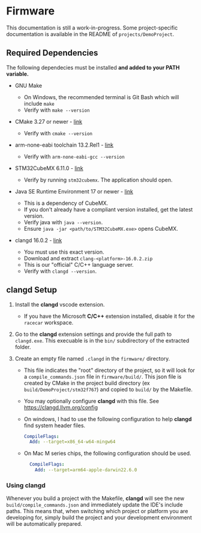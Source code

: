 # Firmware

This documentation is still a work-in-progress. Some project-specific documentation is available in the README of `projects/DemoProject`.

## Required Dependencies

The following dependecies must be installed __and added to your PATH variable.__

* GNU Make
  * On Windows, the recommended terminal is Git Bash which will include `make`
  * Verify with `make --version`
  
* CMake 3.27 or newer - [link](https://cmake.org/download/)
  * Verify with `cmake --version`

* arm-none-eabi toolchain 13.2.Rel1 - [link](https://developer.arm.com/downloads/-/arm-gnu-toolchain-downloads)
  * Verify with `arm-none-eabi-gcc --version`

* STM32CubeMX 6.11.0 - [link](https://www.st.com/en/development-tools/stm32cubemx#get-software)
  * Verify by running `stm32cubemx`. The application should open.

* Java SE Runtime Environment 17 or newer - [link](https://www.oracle.com/java/technologies/java-se-glance.html)
  * This is a dependency of CubeMX.
  * If you don't already have a compliant version installed, get the latest version.
  * Verify java with `java --version`.
  * Ensure `java -jar <path/to/STM32CubeMX.exe>` opens CubeMX.

* clangd 16.0.2 - [link](https://github.com/clangd/clangd/releases/tag/16.0.2)
  * You must use this exact version.
  * Download and extract `clang-<platform>-16.0.2.zip`
  * This is our "official" C/C++ language server.
  * Verify with ``clangd --version``.

## __clangd__ Setup

1. Install the __clangd__ vscode extension.

   * If you have the Microsoft __C/C++__ extension installed, disable it for the `racecar` workspace.

2. Go to the __clangd__ extension settings and provide the full path to `clangd.exe`. This execuable is in the `bin/` subdirectory of the extracted folder.

3. Create an empty file named `.clangd` in the `firmware/` directory.
   * This file indicates the "root" directory of the project, so it will look for a `compile_commands.json` file in `firmware/build/`. This json file is created by CMake in the project build directory (ex `build/DemoProject/stm32f767`) and copied to `build/` by the Makefile.
   * You may optionally configure __clangd__ with this file. See <https://clangd.llvm.org/config>
   * On windows, I had to use the following configuration to help __clangd__ find system header files.

      ```yaml
      CompileFlags:
        Add: --target=x86_64-w64-mingw64
      ```

   * On Mac M series chips, the following configuration should be used.

      ```yaml
        CompileFlags:
          Add: --target=arm64-apple-darwin22.6.0
      ```

### Using __clangd__

Whenever you build a project with the Makefile, __clangd__ will see the new `build/compile_commands.json` and immediately update the IDE's include paths. This means that, when switching which project or platform you are developing for, simply build the project and your development environment will be automatically prepared.
